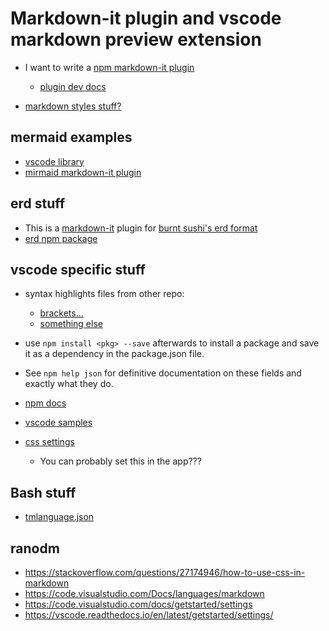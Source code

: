 # Markdown-it plugin and vscode markdown preview extension

- I want to write a [npm markdown-it plugin](https://www.npmjs.com/search?q=keywords%3Amarkdown-it-plugin)
  - [plugin dev docs](https://github.com/markdown-it/markdown-it/tree/master/docs)

- [markdown styles stuff?](https://vscode.readthedocs.io/en/latest/extensionAPI/api-markdown/#changing-the-look-of-the-markdown-preview-with-css)

## mermaid examples

- [vscode library](https://github.com/mjbvz/vscode-markdown-mermaid/blob/master/index.js)
- [mirmaid markdown-it plugin](https://github.com/tylingsoft/markdown-it-mermaid)

## erd stuff

- This is a [markdown-it](https://github.com/markdown-it) plugin for [burnt sushi's erd format](https://github.com/BurntSushi/erd)
- [erd npm package](https://www.npmjs.com/package/erd)

## vscode specific stuff

- syntax highlights files from other repo:
  - [brackets...](../vsc-er-syntax-highlighting/language-configuration.json)
  - [something else](../vsc-er-syntax-highlighting/syntaxes/er.tmLanguage.json)

- use `npm install <pkg> --save` afterwards to install a package and save it as a dependency in the package.json file.
- See `npm help json` for definitive documentation on these fields
and exactly what they do.
- [npm docs](https://mail.google.com/mail/u/0/#inbox/FMfcgxwGCQWtCljPLPbHsDjZFvKfHTlf)
- [vscode samples](https://github.com/microsoft/vscode-extension-samples)
- [css settings](https://code.visualstudio.com/Docs/languages/markdown)
  - You can probably set this in the app???

## Bash stuff

- [tmlanguage.json](https://github.com/Microsoft/vscode/blob/master/extensions/shellscript/syntaxes/shell-unix-bash.tmLanguage.json)

## ranodm

- https://stackoverflow.com/questions/27174946/how-to-use-css-in-markdown
- https://code.visualstudio.com/Docs/languages/markdown
- https://code.visualstudio.com/docs/getstarted/settings
- https://vscode.readthedocs.io/en/latest/getstarted/settings/